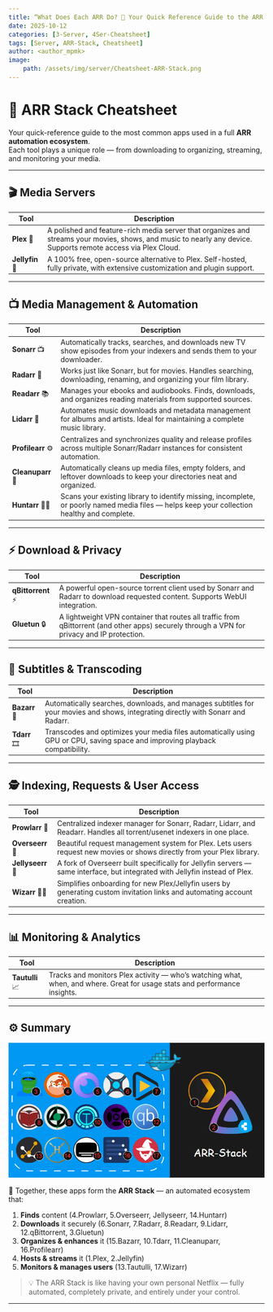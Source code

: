 ```yaml
---
title: “What Does Each ARR Do? 🤔 Your Quick Reference Guide to the ARR Stack”
date: 2025-10-12
categories: [3-Server, 4Ser-Cheatsheet]
tags: [Server, ARR-Stack, Cheatsheet]
author: <author_mpmk>
image:
    path: /assets/img/server/Cheatsheet-ARR-Stack.png
---
```


# 🧠 ARR Stack Cheatsheet

Your quick-reference guide to the most common apps used in a full **ARR automation ecosystem**.  
Each tool plays a unique role — from downloading to organizing, streaming, and monitoring your media.

---

## 🎬 Media Servers

| Tool | Description |
|------|--------------|
| **Plex** 💎 | A polished and feature-rich media server that organizes and streams your movies, shows, and music to nearly any device. Supports remote access via Plex Cloud. |
| **Jellyfin** 🐧 | A 100% free, open-source alternative to Plex. Self-hosted, fully private, with extensive customization and plugin support. |

---

## 📺 Media Management & Automation

| Tool | Description |
|------|--------------|
| **Sonarr** 📺 | Automatically tracks, searches, and downloads new TV show episodes from your indexers and sends them to your downloader. |
| **Radarr** 🎥 | Works just like Sonarr, but for movies. Handles searching, downloading, renaming, and organizing your film library. |
| **Readarr** 📚 | Manages your ebooks and audiobooks. Finds, downloads, and organizes reading materials from supported sources. |
| **Lidarr** 🎵 | Automates music downloads and metadata management for albums and artists. Ideal for maintaining a complete music library. |
| **Profilearr** ⚙️ | Centralizes and synchronizes quality and release profiles across multiple Sonarr/Radarr instances for consistent automation. |
| **Cleanuparr** 🧹 | Automatically cleans up media files, empty folders, and leftover downloads to keep your directories neat and organized. |
| **Huntarr** 🕵️‍♂️ | Scans your existing library to identify missing, incomplete, or poorly named media files — helps keep your collection healthy and complete. |

---

## ⚡ Download & Privacy

| Tool | Description |
|------|--------------|
| **qBittorrent** ⚡ | A powerful open-source torrent client used by Sonarr and Radarr to download requested content. Supports WebUI integration. |
| **Gluetun** 🔒 | A lightweight VPN container that routes all traffic from qBittorrent (and other apps) securely through a VPN for privacy and IP protection. |

---

## 💬 Subtitles & Transcoding

| Tool | Description |
|------|--------------|
| **Bazarr** 💬 | Automatically searches, downloads, and manages subtitles for your movies and shows, integrating directly with Sonarr and Radarr. |
| **Tdarr** 🎞️ | Transcodes and optimizes your media files automatically using GPU or CPU, saving space and improving playback compatibility. |

---

## 🕵️ Indexing, Requests & User Access

| Tool | Description |
|------|--------------|
| **Prowlarr** 🧭 | Centralized indexer manager for Sonarr, Radarr, Lidarr, and Readarr. Handles all torrent/usenet indexers in one place. |
| **Overseerr** 🍿 | Beautiful request management system for Plex. Lets users request new movies or shows directly from your Plex library. |
| **Jellyseerr** 🍿 | A fork of Overseerr built specifically for Jellyfin servers — same interface, but integrated with Jellyfin instead of Plex. |
| **Wizarr** 🧙‍♂️ | Simplifies onboarding for new Plex/Jellyfin users by generating custom invitation links and automating account creation. |

---

## 📊 Monitoring & Analytics

| Tool | Description |
|------|--------------|
| **Tautulli** 📈 | Tracks and monitors Plex activity — who’s watching what, when, and where. Great for usage stats and performance insights. |

---

## ⚙️ Summary

![test](assets/img/server/ARR-Stack-Cheatsheet-number.png)

🧩 Together, these apps form the **ARR Stack** — an automated ecosystem that:  
1. **Finds** content (4.Prowlarr, 5.Overseerr, Jellyseerr, 14.Huntarr)  
2. **Downloads** it securely (6.Sonarr, 7.Radarr, 8.Readarr, 9.Lidarr, 12.qBittorrent, 3.Gluetun)  
3. **Organizes & enhances** it (15.Bazarr, 10.Tdarr, 11.Cleanuparr, 16.Profilearr)  
4. **Hosts & streams** it (1.Plex, 2.Jellyfin)  
5. **Monitors & manages users** (13.Tautulli, 17.Wizarr)

> 💡 The ARR Stack is like having your own personal Netflix — fully automated, completely private, and entirely under your control.

---